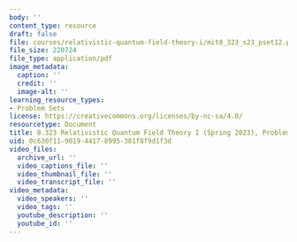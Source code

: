```yaml
---
body: ''
content_type: resource
draft: false
file: courses/relativistic-quantum-field-theory-i/mit8_323_s23_pset12.pdf
file_size: 220724
file_type: application/pdf
image_metadata:
  caption: ''
  credit: ''
  image-alt: ''
learning_resource_types:
- Problem Sets
license: https://creativecommons.org/licenses/by-nc-sa/4.0/
resourcetype: Document
title: 8.323 Relativistic Quantum Field Theory I (Spring 2023), Problem Set 12
uid: 0c630f11-9019-4417-8995-381f8f9d1f3d
video_files:
  archive_url: ''
  video_captions_file: ''
  video_thumbnail_file: ''
  video_transcript_file: ''
video_metadata:
  video_speakers: ''
  video_tags: ''
  youtube_description: ''
  youtube_id: ''
---
```

